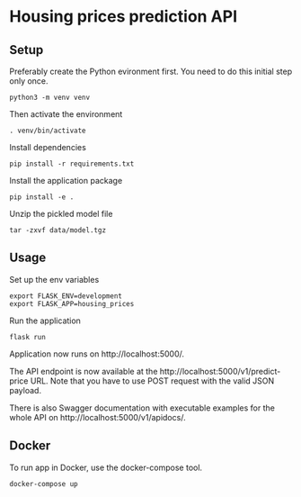 # Housing prices prediction API

## Setup

Preferably create the Python evironment first. You need to do this initial step only once.
```
python3 -m venv venv
```

Then activate the environment
```
. venv/bin/activate
```

Install dependencies
```
pip install -r requirements.txt
```

Install the application package
```
pip install -e .
```

Unzip the pickled model file
```
tar -zxvf data/model.tgz
```


## Usage
Set up the env variables
```
export FLASK_ENV=development
export FLASK_APP=housing_prices
```

Run the application
```
flask run
```

Application now runs on http://localhost:5000/.

The API endpoint is now available at the http://localhost:5000/v1/predict-price URL. Note that you have to use POST request with the valid JSON payload.

There is also Swagger documentation with executable examples for the whole API on http://localhost:5000/v1/apidocs/.

## Docker
To run app in Docker, use the docker-compose tool.
```
docker-compose up
```
